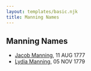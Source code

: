 ```yaml
---
layout: templates/basic.njk
title: Manning Names
---
```

## Manning Names
- [Jacob Manning](/people/4/41753642), 11 AUG 1777
- [Lydia Manning](/people/6/60730700), 05 NOV 1779